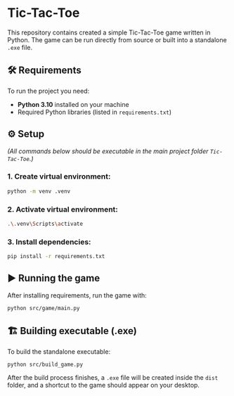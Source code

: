 # Tic-Tac-Toe
This repository contains created a simple Tic-Tac-Toe game written in Python. The game can be run directly from source or built into a standalone `.exe` file. 

## 🛠️ Requirements
To run the project you need:

- **Python 3.10** installed on your machine
- Required Python libraries (listed in `requirements.txt`)

## ⚙️ Setup 
*(All commands below should be executable in the main project folder `Tic-Tac-Toe`.)*

### 1. Create virtual environment:
```bash
python -m venv .venv
```

### 2. Activate virtual environment:
```bash
.\.venv\Scripts\activate
```

### 3. Install dependencies:
```bash
pip install -r requirements.txt
```

## ▶️ Running the game
After installing requirements, run the game with:

```bash
python src/game/main.py
```

## 🏗️ Building executable (.exe)
To build the standalone executable:

```bash
python src/build_game.py
```

After the build process finishes, a `.exe` file will be created inside the `dist` folder, and a shortcut to the game should appear on your desktop.

